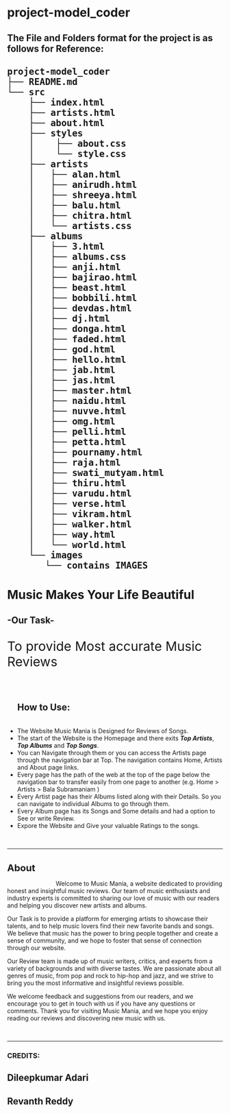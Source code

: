 # project-model_coder
<h2>The File and Folders format for the project is as follows for Reference:<h2>
<pre>
project-model_coder
├── README.md
└── src
    ├── index.html
    ├── artists.html
    ├── about.html
    ├── styles
    │    ├── about.css
    │    └── style.css 
    ├── artists
    │   ├── alan.html
    │   ├── anirudh.html
    │   ├── shreeya.html
    │   ├── balu.html
    │   ├── chitra.html
    │   └── artists.css
    ├── albums
    │   ├── 3.html
    │   ├── albums.css
    │   ├── anji.html
    │   ├── bajirao.html
    │   ├── beast.html
    │   ├── bobbili.html
    │   ├── devdas.html
    │   ├── dj.html
    │   ├── donga.html
    │   ├── faded.html
    │   ├── god.html
    │   ├── hello.html
    │   ├── jab.html
    │   ├── jas.html
    │   ├── master.html
    │   ├── naidu.html
    │   ├── nuvve.html
    │   ├── omg.html
    │   ├── pelli.html
    │   ├── petta.html
    │   ├── pournamy.html
    │   ├── raja.html
    │   ├── swati_mutyam.html
    │   ├── thiru.html
    │   ├── varudu.html
    │   ├── verse.html
    │   ├── vikram.html
    │   ├── walker.html
    │   ├── way.html
    │   └── world.html
    └── images
       └── contains IMAGES
</pre>
<h1>Music Makes Your Life Beautiful</h1>    
<h2>-Our Task-</h2>
<p style="font-size: 30px;">To provide Most accurate Music Reviews</p>
<br>
    <ul>
        <h2>How to Use:</h2>
        <br> 
        <li>The Website Music Mania is Designed for Reviews of Songs.</li>
        <li>The start of the Website is the Homepage and there exits <b><i>Top Artists</i></b>, <b><i>Top Albums</i></b> and <b><i>Top Songs</i></b>.</li>
        <li>You can Navigate through them or you can access the Artists page through the navigation bar at Top. The navigation contains Home, Artists and About page links.</li>
        <li>Every page has the path of the web at the top of the page below the navigation bar to transfer easily from one page to another (e.g.  Home > Artists > Bala Subramaniam )</li>
        <li>Every Artist page has their Albums listed along with their Details. So you can navigate to individual Albums to go through them.</li>
        <li>Every Album page has its Songs and Some details and had a option to See or write Review.</li>
        <li>Expore the Website and Give your valuable Ratings to the songs.</li>
    </ul>
    <br>
    <hr>
<h1 style="font-size: 22px;">About</h1>
    <p style="text-indent: 3cm;">
Welcome to Music Mania, a website dedicated to providing honest and insightful music reviews. Our team of music enthusiasts and industry experts is committed to sharing our love of music with our readers and helping you discover new artists and albums.

Our Task is to provide a platform for emerging artists to showcase their talents, and to help music lovers find their new favorite bands and songs. We believe that music has the power to bring people together and create a sense of community, and we hope to foster that sense of connection through our website.

Our Review team is made up of music writers, critics, and experts from a variety of backgrounds and with diverse tastes. We are passionate about all genres of music, from pop and rock to hip-hop and jazz, and we strive to bring you the most informative and insightful reviews possible.

We welcome feedback and suggestions from our readers, and we encourage you to get in touch with us if you have any questions or comments. Thank you for visiting Music Mania, and we hope you enjoy reading our reviews and discovering new music with us.    
</p>
<br>
<hr>

<h3>CREDITS:</h3>
    <h2>Dileepkumar Adari</h2>
    <h2>Revanth Reddy</h2>
    